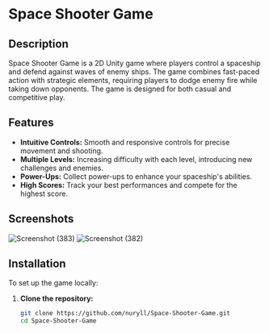 # Space Shooter Game

## Description
Space Shooter Game is a 2D Unity game where players control a spaceship and defend against waves of enemy ships. The game combines fast-paced action with strategic elements, requiring players to dodge enemy fire while taking down opponents. The game is designed for both casual and competitive play.

## Features
- **Intuitive Controls:** Smooth and responsive controls for precise movement and shooting.
- **Multiple Levels:** Increasing difficulty with each level, introducing new challenges and enemies.
- **Power-Ups:** Collect power-ups to enhance your spaceship's abilities.
- **High Scores:** Track your best performances and compete for the highest score.

## Screenshots
![Screenshot (383)](https://github.com/user-attachments/assets/a81c7dbe-d786-477d-aaf2-3653f8f8ddc3)
![Screenshot (382)](https://github.com/user-attachments/assets/dcb26b6b-0d27-4e94-9ebc-74001c1b8b05)


## Installation
To set up the game locally:

1. **Clone the repository:**
   ```sh
   git clone https://github.com/nuryll/Space-Shooter-Game.git
   cd Space-Shooter-Game
